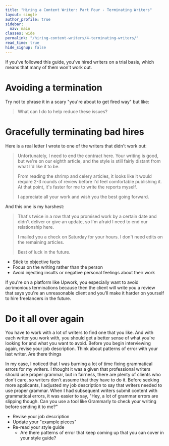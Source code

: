 ```yaml
---
title: "Hiring a Content Writer: Part Four - Terminating Writers"
layout: single
author_profile: true
sidebar:
  nav: main
classes: wide
permalink: "/hiring-content-writers/4-terminating-writers/"
read_time: true
hide_signup: false
---
```


If you've followed this guide, you've hired writers on a trial basis, which means that many of them won't work out.

# Avoiding a termination

Try not to phrase it in a scary "you're about to get fired way" but like:

>What can I do to help reduce these issues?

# Gracefully terminating bad hires

Here is a real letter I wrote to one of the writers that didn't work out:

>Unfortunately, I need to end the contract here. Your writing is good, but we're on our eighth article, and the style is still fairly distant from what I'd like it to be.
>
>From reading the shrimp and celery articles, it looks like it would require 2-3 rounds of review before I'd feel comfortable publishing it. At that point, it's faster for me to write the reports myself.
>
>I appreciate all your work and wish you the best going forward.

And this one is my harshest:

>That's twice in a row that you promised work by a certain date and didn't deliver or give an update, so I'm afraid I need to end our relationship here.
>
>I mailed you a check on Saturday for your hours. I don't need edits on the remaining articles.
>
>Best of luck in the future.

* Stick to objective facts
* Focus on the writing rather than the person
* Avoid injecting insults or negative personal feelings about their work

If you're on a platform like Upwork, you especially want to avoid acrimonious terminations because then the client will write you a review that says you're an unreasonable client and you'll make it harder on yourself to hire freelancers in the future.


# Do it all over again

You have to work with a lot of writers to find one that you like. And with each writer you work with, you should get a better sense of what you're looking for and what you want to avoid. Before you begin interviewing again, revise your job description. Think about patterns of error with your last writer. Are there things

In my case, I noticed that I was burning a lot of time fixing grammatical errors for my writers. I thought it was a given that professional writers should use proper grammar, but in fairness, there are plenty of clients who don't care, so writers don't assume that they have to do it. Before seeking more applicants, I adjusted my job description to say that writers needed to use proper grammar. When I had subsequent writers submit content with grammatical errors, it was easier to say, "Hey, a lot of grammar errors are slipping though. Can you use a tool like Grammarly to check your writing before sending it to me?"

* Revise your job description
* Update your "example pieces"
* Re-read your style guide
  * Are there patterns of error that keep coming up that you can cover in your style guide?
